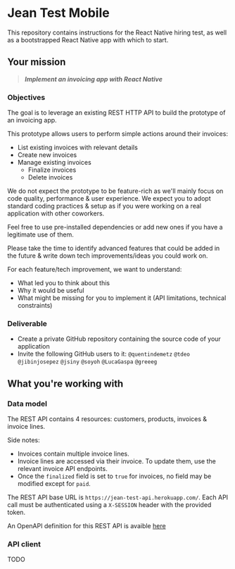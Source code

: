 # Jean Test Mobile

This repository contains instructions for the React Native hiring test, as well as a bootstrapped React Native app with which to start.

## Your mission

> ***Implement an invoicing app with React Native***

### Objectives

The goal is to leverage an existing REST HTTP API to build the prototype of an invoicing app.

This prototype allows users to perform simple actions around their invoices:
- List existing invoices with relevant details
- Create new invoices
- Manage existing invoices
  - Finalize invoices
  - Delete invoices

We do not expect the prototype to be feature-rich as we'll mainly focus on code quality, performance & user experience.
We expect you to adopt standard coding practices & setup as if you were working on a real application with other coworkers.

Feel free to use pre-installed dependencies or add new ones if you have a legitimate use of them.

Please take the time to identify advanced features that could be added in the future & write down tech improvements/ideas you could work on.

For each feature/tech improvement, we want to understand:
- What led you to think about this
- Why it would be useful
- What might be missing for you to implement it (API limitations, technical constraints)

### Deliverable

- Create a private GitHub repository containing the source code of your application
- Invite the following GitHub users to it: `@quentindemetz` `@tdeo` `@jibinjosepez` `@jsiny` `@soyoh` `@LucaGaspa` `@greeeg`

## What you're working with

### Data model

The REST API contains 4 resources: customers, products, invoices & invoice lines.

Side notes:
- Invoices contain multiple invoice lines.
- Invoice lines are accessed via their invoice. To update them, use the relevant invoice API endpoints.
- Once the `finalized` field is set to `true` for invoices, no field may be modified except for `paid`.

The REST API base URL is `https://jean-test-api.herokuapp.com/`.
Each API call must be authenticated using a `X-SESSION` header with the provided token.

An OpenAPI definition for this REST API is avaible [here](https://jean-test-api.herokuapp.com/api-docs/index.html)

### API client

TODO
